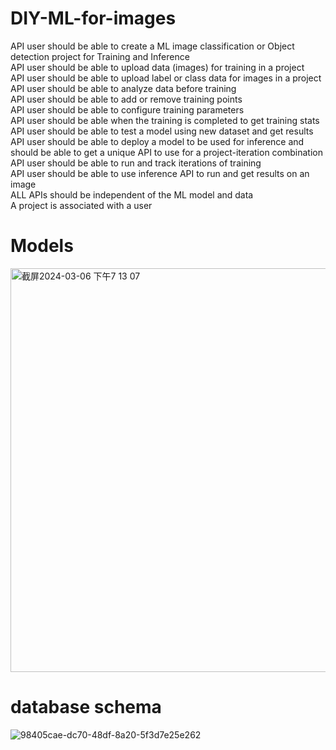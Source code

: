 # DIY-ML-for-images
API user should be able to create a ML image classification or Object detection project for Training and Inference\
API user should be able to upload data (images) for training in a project\
API user should be able to upload label or class data for images in a project\
API user should be able to analyze data before training\
API user should be able to add or remove training points\
API user should be able to configure training parameters\
API user should be able when the training is completed to get training stats\
API user should be able to test a model using new dataset and get results\
API user should be able to deploy a model to be used for inference and should be able to get a unique API to use for a project-iteration combination\
API user should be able to run and track iterations of training\
API user should be able to use inference API to run and get results on an image\
ALL APIs should be independent of the ML model and data\
A project is associated with a user

# Models
<img width="646" alt="截屏2024-03-06 下午7 13 07" src="https://github.com/yuzhexu/DIY-ML-for-images/assets/112592362/e7b77182-2220-451a-b327-9dff063a598d">

# database schema
![98405cae-dc70-48df-8a20-5f3d7e25e262](https://github.com/yuzhexu/DIY-ML-for-images/assets/112592362/74d3d200-6657-401f-879e-2ba1f9e49f9f)
